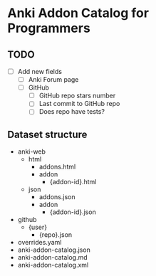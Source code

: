 # Anki Addon Catalog for Programmers

## TODO
- [ ] Add new fields
    - [ ] Anki Forum page
    - [ ] GitHub
        - [ ] GitHub repo stars number
        - [ ] Last commit to GitHub repo
        - [ ] Does repo have tests?

## Dataset structure
- anki-web
    - html
        - addons.html
        - addon
            - {addon-id}.html
    - json
        - addons.json
        - addon
            - {addon-id}.json
- github
    - {user}
        - {repo}.json
- overrides.yaml
- anki-addon-catalog.json
- anki-addon-catalog.md
- anki-addon-catalog.xml